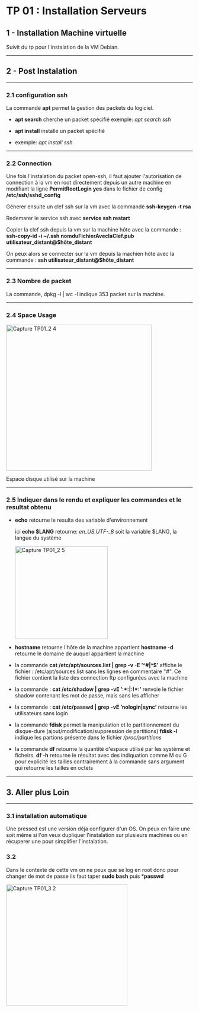 # TP 01 : Installation Serveurs

## 1 - Installation Machine virtuelle
Suivit du tp pour l'instalation de la VM Debian.
_____
## 2 - Post Instalation
___________________
### 2.1 configuration ssh
La commande **apt** permet la gestion des packets du logiciel.

 - **apt search** cherche un packet spécifié 
exemple: *apt search ssh*

 - **apt install** installe un packet spécifié
 - exemple:  *apt install ssh*
_____________
 ### 2.2 Connection

Une fois l'instalation du packet open-ssh, il faut ajouter l'autorisation de connection à la vm en root directement depuis un autre machine en modifiant la ligne **PermitRootLogin yes** dans le fichier de config **/etc/ssh/sshd_config**

Génerer ensuite un clef ssh sur la vm 
avec la commande **ssh-keygen -t rsa**

Redemarer le service ssh avec **service ssh restart**

Copier la clef ssh depuis la vm sur la machine hôte avec la commande :
 **ssh-copy-id -i ~/.ssh nomduFichierAveclaClef.pub utilisateur_distant@$hôte_distant**

On peux alors se connecter sur la vm depuis la machien hôte avec la commande 
: **ssh utilisateur_distant@$hôte_distant**
______________________________
 ### 2.3 Nombre de packet
La commande, dpkg -l | wc -l indique 353 packet sur la machine.
__________________________
 ### 2.4 Space Usage
<img width="393" alt="Capture TP01_2 4" src="https://user-images.githubusercontent.com/39912074/194924044-ee85577e-ff60-4135-971e-93f8718d099c.PNG">

Espace disque utilisé sur la machine
_____________________________

### 2.5 Indiquer dans le rendu et expliquer les commandes et le resultat obtenu

- **echo** retourne le resulta des variable d'environnement
  
   ici **echo $LANG** retourne: *en_US.UTF-_8* soit la variable $LANG, la langue du système

  <img width="250" alt="Capture TP01_2 5" src="https://user-images.githubusercontent.com/39912074/194923473-ddd03648-04a3-40f4-abe8-d076968a1621.PNG">

- **hostname** retourne l'hôte de la machine appartient
  **hostname -d** retourne le domaine de auquel appartient la machine

- la commande **cat /etc/apt/sources.list | grep -v -E ’^#|^$’**  affiche le fichier : /etc/apt/sources.list sans les lignes en commentaire "#". Ce fichier contient la liste des connection ftp configurées avec la machine

- la commande : **cat /etc/shadow | grep -vE ’:\*:|:!\*:’** renvoie le fichier shadow contenant les mot de passe, mais sans les afficher
- la commande : **cat /etc/passwd | grep -vE ’nologin|sync’** retourne les utilisateurs sans login

- la commande **fdisk** permet la manipulation et le partitionnement du disque-dure (ajout/modification/suppression de partitions)
  **fdisk -l** indique les partions présente dans le fichier */proc/partitions*

- la commande **df** retourne la quantité d'espace utilisé par les système et ficheirs. 
**df -h** retourne le résultat avec des indiquation comme M ou G  pour explicité les tailles contrairement à la commande sans argument qui retourne les tailles en octets

_____

## 3. Aller plus Loin
___
### 3.1 installation automatique

Une pressed est une version déja configurer d'un OS. On peux en faire une soit même si l'on veux dupliquer l'instalation sur plusieurs machines ou en récuperer une pour simplifier l'instalation.

### 3.2
Dans le contexte de cette vm on ne peux que se log en root donc pour changer de mot de passe ils faut taper **sudo bash** puis ***passwd**

<img width="327" alt="Capture TP01_3 2" src="https://user-images.githubusercontent.com/39912074/194931548-bb77ecb8-1041-4794-a0a6-71518b33b3de.PNG">



